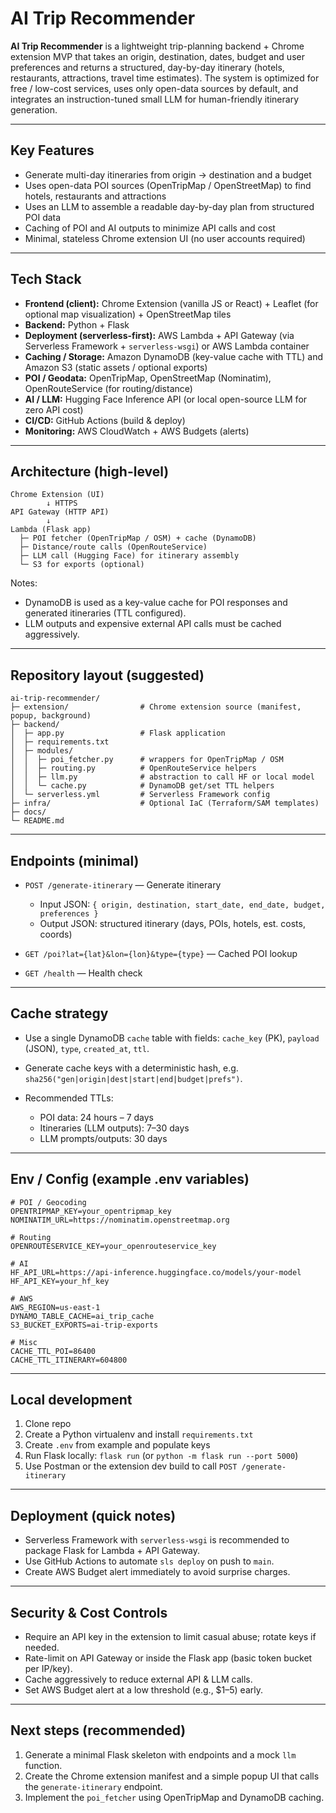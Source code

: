 # AI Trip Recommender

**AI Trip Recommender** is a lightweight trip-planning backend + Chrome extension MVP that takes an origin, destination, dates, budget and user preferences and returns a structured, day-by-day itinerary (hotels, restaurants, attractions, travel time estimates). The system is optimized for free / low-cost services, uses only open-data sources by default, and integrates an instruction-tuned small LLM for human-friendly itinerary generation.

---

## Key Features

* Generate multi-day itineraries from origin → destination and a budget
* Uses open-data POI sources (OpenTripMap / OpenStreetMap) to find hotels, restaurants and attractions
* Uses an LLM to assemble a readable day-by-day plan from structured POI data
* Caching of POI and AI outputs to minimize API calls and cost
* Minimal, stateless Chrome extension UI (no user accounts required)

---

## Tech Stack

* **Frontend (client):** Chrome Extension (vanilla JS or React) + Leaflet (for optional map visualization) + OpenStreetMap tiles
* **Backend:** Python + Flask
* **Deployment (serverless-first):** AWS Lambda + API Gateway (via Serverless Framework + `serverless-wsgi`) or AWS Lambda container
* **Caching / Storage:** Amazon DynamoDB (key-value cache with TTL) and Amazon S3 (static assets / optional exports)
* **POI / Geodata:** OpenTripMap, OpenStreetMap (Nominatim), OpenRouteService (for routing/distance)
* **AI / LLM:** Hugging Face Inference API (or local open-source LLM for zero API cost)
* **CI/CD:** GitHub Actions (build & deploy)
* **Monitoring:** AWS CloudWatch + AWS Budgets (alerts)

---

## Architecture (high-level)

```
Chrome Extension (UI)
        ↓ HTTPS
API Gateway (HTTP API)
        ↓
Lambda (Flask app)
  ├─ POI fetcher (OpenTripMap / OSM) + cache (DynamoDB)
  ├─ Distance/route calls (OpenRouteService)
  ├─ LLM call (Hugging Face) for itinerary assembly
  └─ S3 for exports (optional)
```

Notes:

* DynamoDB is used as a key-value cache for POI responses and generated itineraries (TTL configured).
* LLM outputs and expensive external API calls must be cached aggressively.

---

## Repository layout (suggested)

```
ai-trip-recommender/
├─ extension/                # Chrome extension source (manifest, popup, background)
├─ backend/
│  ├─ app.py                 # Flask application
│  ├─ requirements.txt
│  ├─ modules/
│  │  ├─ poi_fetcher.py      # wrappers for OpenTripMap / OSM
│  │  ├─ routing.py          # OpenRouteService helpers
│  │  ├─ llm.py              # abstraction to call HF or local model
│  │  └─ cache.py            # DynamoDB get/set TTL helpers
│  └─ serverless.yml         # Serverless Framework config
├─ infra/                    # Optional IaC (Terraform/SAM templates)
├─ docs/
└─ README.md
```

---

## Endpoints (minimal)

* `POST /generate-itinerary` — Generate itinerary

  * Input JSON: `{ origin, destination, start_date, end_date, budget, preferences }`
  * Output JSON: structured itinerary (days, POIs, hotels, est. costs, coords)

* `GET /poi?lat={lat}&lon={lon}&type={type}` — Cached POI lookup

* `GET /health` — Health check

---

## Cache strategy

* Use a single DynamoDB `cache` table with fields: `cache_key` (PK), `payload` (JSON), `type`, `created_at`, `ttl`.
* Generate cache keys with a deterministic hash, e.g. `sha256("gen|origin|dest|start|end|budget|prefs")`.
* Recommended TTLs:

  * POI data: 24 hours – 7 days
  * Itineraries (LLM outputs): 7–30 days
  * LLM prompts/outputs: 30 days

---

## Env / Config (example .env variables)

```
# POI / Geocoding
OPENTRIPMAP_KEY=your_opentripmap_key
NOMINATIM_URL=https://nominatim.openstreetmap.org

# Routing
OPENROUTESERVICE_KEY=your_openrouteservice_key

# AI
HF_API_URL=https://api-inference.huggingface.co/models/your-model
HF_API_KEY=your_hf_key

# AWS
AWS_REGION=us-east-1
DYNAMO_TABLE_CACHE=ai_trip_cache
S3_BUCKET_EXPORTS=ai-trip-exports

# Misc
CACHE_TTL_POI=86400
CACHE_TTL_ITINERARY=604800
```

---

## Local development

1. Clone repo
2. Create a Python virtualenv and install `requirements.txt`
3. Create `.env` from example and populate keys
4. Run Flask locally: `flask run` (or `python -m flask run --port 5000`)
5. Use Postman or the extension dev build to call `POST /generate-itinerary`

---

## Deployment (quick notes)

* Serverless Framework with `serverless-wsgi` is recommended to package Flask for Lambda + API Gateway.
* Use GitHub Actions to automate `sls deploy` on push to `main`.
* Create AWS Budget alert immediately to avoid surprise charges.

---

## Security & Cost Controls

* Require an API key in the extension to limit casual abuse; rotate keys if needed.
* Rate-limit on API Gateway or inside the Flask app (basic token bucket per IP/key).
* Cache aggressively to reduce external API & LLM calls.
* Set AWS Budget alert at a low threshold (e.g., $1–5) early.

---

## Next steps (recommended)

1. Generate a minimal Flask skeleton with endpoints and a mock `llm` function.
2. Create the Chrome extension manifest and a simple popup UI that calls the `generate-itinerary` endpoint.
3. Implement the `poi_fetcher` using OpenTripMap and DynamoDB caching.
